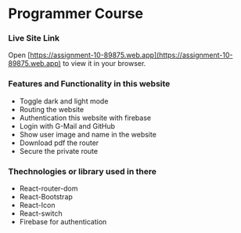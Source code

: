 # Programmer Course


### Live Site Link

Open [https://assignment-10-89875.web.app](https://assignment-10-89875.web.app) to view it in your browser.


### Features and Functionality in this website

* Toggle dark and light mode
* Routing the website
* Authentication this website with firebase
* Login with G-Mail and GitHub
* Show user image and name in the website
* Download pdf the router
* Secure the private route

### Thechnologies or library used in there
* React-router-dom
* React-Bootstrap
* React-Icon
* React-switch
* Firebase for authentication
